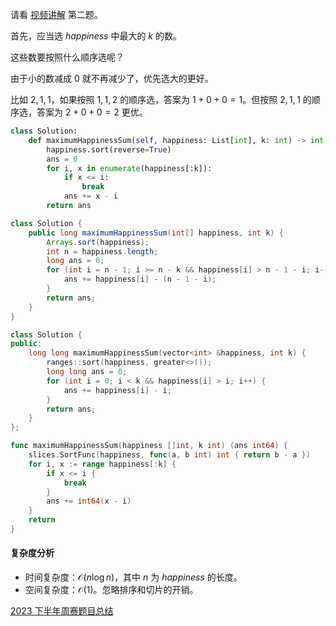 请看 [视频讲解](https://www.bilibili.com/video/BV1Xr421J77b/) 第二题。

首先，应当选 $\textit{happiness}$ 中最大的 $k$ 的数。

这些数要按照什么顺序选呢？

由于小的数减成 $0$ 就不再减少了，优先选大的更好。

比如 $2,1,1$，如果按照 $1,1,2$ 的顺序选，答案为 $1+0+0=1$。但按照 $2,1,1$ 的顺序选，答案为 $2+0+0=2$ 更优。

```py [sol-Python3]
class Solution:
    def maximumHappinessSum(self, happiness: List[int], k: int) -> int:
        happiness.sort(reverse=True)
        ans = 0
        for i, x in enumerate(happiness[:k]):
            if x <= i:
                break
            ans += x - i
        return ans
```

```java [sol-Java]
class Solution {
    public long maximumHappinessSum(int[] happiness, int k) {
        Arrays.sort(happiness);
        int n = happiness.length;
        long ans = 0;
        for (int i = n - 1; i >= n - k && happiness[i] > n - 1 - i; i--) {
            ans += happiness[i] - (n - 1 - i);
        }
        return ans;
    }
}
```

```cpp [sol-C++]
class Solution {
public:
    long long maximumHappinessSum(vector<int> &happiness, int k) {
        ranges::sort(happiness, greater<>());
        long long ans = 0;
        for (int i = 0; i < k && happiness[i] > i; i++) {
            ans += happiness[i] - i;
        }
        return ans;
    }
};
```

```go [sol-Go]
func maximumHappinessSum(happiness []int, k int) (ans int64) {
	slices.SortFunc(happiness, func(a, b int) int { return b - a })
	for i, x := range happiness[:k] {
		if x <= i {
			break
		}
		ans += int64(x - i)
	}
	return
}
```

#### 复杂度分析

- 时间复杂度：$\mathcal{O}(n\log n)$，其中 $n$ 为 $\textit{happiness}$ 的长度。
- 空间复杂度：$\mathcal{O}(1)$。忽略排序和切片的开销。

[2023 下半年周赛题目总结](https://leetcode.cn/circle/discuss/lUu0KB/)
